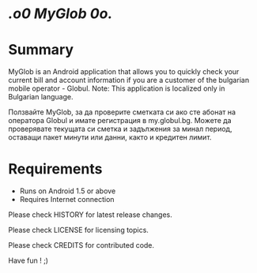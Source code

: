 _.o0 MyGlob 0o._
===================

# Summary

MyGlob is an Android application that allows you to quickly check your current bill and account information if you are a customer of the bulgarian mobile operator - Globul.
Note: This application is localized only in Bulgarian language.

Ползвайте MyGlob, за да проверите сметката си ако сте абонат на оператора Globul и имате регистрация в my.globul.bg. Можете да проверявате текущата си сметка и задължения за минал период, оставащи пакет минути или данни, както и кредитен лимит.

# Requirements

  * Runs on Android 1.5 or above
  * Requires Internet connection


Please check HISTORY for latest release changes.

Please check LICENSE for licensing topics.

Please check CREDITS for contributed code.

Have fun ! ;)
